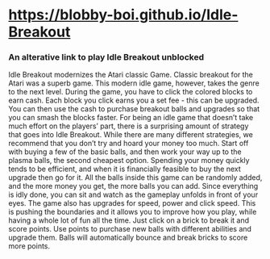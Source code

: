 # https://blobby-boi.github.io/Idle-Breakout
### An alterative link to play Idle Breakout unblocked
Idle Breakout modernizes the Atari classic Game. Classic breakout for the Atari was a superb game. This modern idle game, however, takes the genre to the next level. During the game, you have to click the colored blocks to earn cash. Each block you click earns you a set fee - this can be upgraded. You can then use the cash to purchase breakout balls and upgrades so that you can smash the blocks faster.
For being an idle game that doesn’t take much effort on the players’ part, there is a surprising amount of strategy that goes into Idle Breakout. While there are many different strategies, we recommend that you don’t try and hoard your money too much. Start off with buying a few of the basic balls, and then work your way up to the plasma balls, the second cheapest option. Spending your money quickly tends to be efficient, and when it is financially feasible to buy the next upgrade then go for it.
All the balls inside this game can be randomly added, and the more money you get, the more balls you can add. Since everything is idly done, you can sit and watch as the gameplay unfolds in front of your eyes. The game also has upgrades for speed, power and click speed. This is pushing the boundaries and it allows you to improve how you play, while having a whole lot of fun all the time.
Just click on a brick to break it and score points. Use points to purchase new balls with different abilities and upgrade them. Balls will automatically bounce and break bricks to score more points.
